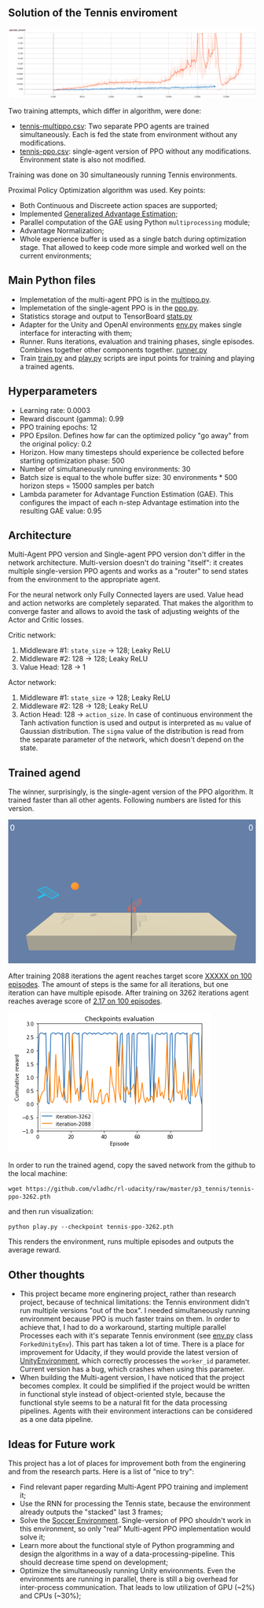 ## Solution of the Tennis enviroment

![play](./training-graph.png "Training graph")

Two training attempts, which differ in algorithm, were done:

* [tennis-multippo.csv](./tennis-multippo-training.csv): Two separate PPO agents are trained simultaneously. Each is fed the state from environment without any modifications.
* [tennis-ppo.csv](./tennis-ppo-training.csv): single-agent version of PPO without any modifications. Environment state is also not modified.

Training was done on 30 simultaneously running Tennis environments.

Proximal Policy Optimization algorithm was used. Key points:
* Both Continuous and Discreete action spaces are supported;
* Implemented [Generalized Advantage Estimation](https://arxiv.org/abs/1506.02438);
* Parallel computation of the GAE using Python `multiprocessing` module;
* Advantage Normalization;
* Whole experience buffer is used as a single batch during optimization stage. That allowed to keep code more simple and worked well on the current environments;

## Main Python files
* Implemetation of the multi-agent PPO is in the [multippo.py](../rl/multippo.py). 
* Implemetation of the single-agent PPO is in the [ppo.py](../rl/ppo.py). 
* Statistics storage and output to TensorBoard [stats.py](../rl/stats.py)
* Adapter for the Unity and OpenAI environments [env.py](../rl/env.py) makes single interface for interacting with them;
* Runner. Runs iterations, evaluation and training phases, single episodes. Combines together other components together. [runner.py](../rl/runner.py)
* Train [train.py](../train.py) and [play.py](../play.py) scripts are input points for training and playing a trained agents.

## Hyperparameters
* Learning rate: 0.0003
* Reward discount (gamma): 0.99
* PPO training epochs: 12
* PPO Epsilon. Defines how far can the optimized policy "go away" from the original policy: 0.2
* Horizon. How many timesteps should experience be collected before starting optimization phase: 500
* Number of simultaneously running environments: 30
* Batch size is equal to the whole buffer size: 30 environments * 500 horizon steps = 15000 samples per batch
* Lambda parameter for Advantage Function Estimation (GAE). This configures the impact of each n-step Advantage estimation into the resulting GAE value: 0.95

## Architecture
Multi-Agent PPO version and Single-agent PPO version don't differ in the network architecture.
Multi-version doesn't do training "itself": it creates multiple single-version PPO agents and works as a "router" to send states from the environment to the appropriate agent.

For the neural network only Fully Connected layers are used. Value head and action networks are completely separated. That makes the algorithm to converge faster and allows to avoid the task of adjusting weights of the Actor and Critic losses.

Critic network:

1. Middleware #1: `state_size` → 128; Leaky ReLU
2. Middleware #2: 128 → 128; Leaky ReLU
3. Value Head: 128 → 1

Actor network:

1. Middleware #1: `state_size` → 128; Leaky ReLU
2. Middleware #2: 128 → 128; Leaky ReLU
3. Action Head: 128 → `action_size`. In case of continuous environment the Tanh activation function is used and output is interpreted as `mu` value of Gaussian distribution. The `sigma` value of the distribution is read from the separate parameter of the network, which doesn't depend on the state.

## Trained agend

The winner, surprisingly, is the single-agent version of the PPO algorithm. It trained faster than all other agents. Following numbers are listed for this version.

![play](./tennis.gif "Agent playing Tennis environment")

After training 2088 iterations the agent reaches target score [XXXXX on 100 episodes](./tennis-ppo-2088-eval.csv). The amount of steps is the same for all iterations, but one iteration can have multiple episode. After training on 3262 iterations agent reaches average score of [2.17 on 100 episodes](./tennis-ppo-3262-eval.csv).

![evaluation](./evaluation.png "Evaluation graph of the trained agent")

In order to run the trained agend, copy the saved network from the github to the local machine:

```
wget https://github.com/vladhc/rl-udacity/raw/master/p3_tennis/tennis-ppo-3262.pth
```

and then run visualization:

```
python play.py --checkpoint tennis-ppo-3262.pth
```

This renders the environment, runs multiple episodes and outputs the average reward.

## Other thoughts

* This project became more enginering project, rather than research project, because of technical limitations: the Tennis environment didn't run multiple versions "out of the box". I needed simultaneously running environment because PPO is much faster trains on them. In order to achieve that, I had to do a workaround, starting multiple parallel Processes each with it's separate Tennis environment (see [env.py](../rl/env.py) class `ForkedUnityEnv`). This part has taken a lot of time. There is a place for improvement for Udacity, if they would provide the latest version of [UnityEnvironment](https://github.com/Unity-Technologies/ml-agents/blob/master/docs/Python-API.md#loading-a-unity-environment), which correctly processes the `worker_id` parameter. Current version has a bug, which crashes when using this parameter.
* When building the Multi-agent version, I have noticed that the project becomes complex. It could be simplified if the project would be written in functional style instead of object-oriented style, because the functional style seems to be a natural fit for the data processing pipelines. Agents with their environment interactions can be considered as a one data pipeline.

## Ideas for Future work
This project has a lot of places for improvement both from the enginering and from the research parts. Here is a list of "nice to try":

* Find relevant paper regarding Multi-Agent PPO training and implement it;
* Use the RNN for processing the Tennis state, because the environment already outputs the "stacked" last 3 frames;
* Solve the [Soccer Environment](https://youtu.be/Hg3nmYD3DjQ). Single-version of PPO shouldn't work in this environment, so only "real" Multi-agent PPO implementation would solve it;
* Learn more about the functional style of Python programming and design the algorithms in a way of a data-processing-pipeline. This should decrease time spend on development;
* Optimize the simultaneously running Unity environments. Even the environments are running in parallel, there is still a big overhead for inter-process communication. That leads to low utilization of GPU (~2%) and CPUs (~30%);
